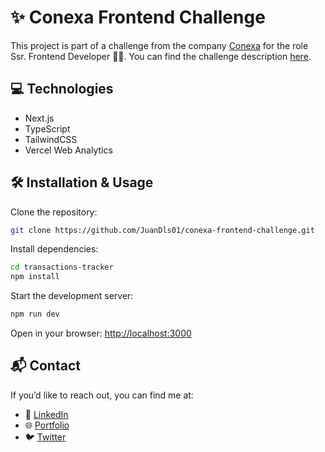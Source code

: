# ✨ Conexa Frontend Challenge

This project is part of a challenge from the company [Conexa](https://conexa.ai/) for the role Ssr. Frontend Developer 👨‍💻. You can find the challenge description [here](https://conexatech.notion.site/Ssr-Frontend-Developer-NextJS-7bb4bd04d278424b90101f28bae5a84b).

## 💻 Technologies

- Next.js
- TypeScript
- TailwindCSS
- Vercel Web Analytics

## 🛠 Installation & Usage

Clone the repository:

```bash
git clone https://github.com/JuanDls01/conexa-frontend-challenge.git
```

Install dependencies:

```bash
cd transactions-tracker
npm install
```

Start the development server:

```bash
npm run dev
```

Open in your browser: [http://localhost:3000](http://localhost:3000)

## 📬 Contact

If you’d like to reach out, you can find me at:

- 💼 [LinkedIn](https://www.linkedin.com/in/juandelossantosdeveloper/)
- 🌐 [Portfolio](https://juanidls.dev)
- 🐦 [Twitter](https://x.com/JuanDls01)
